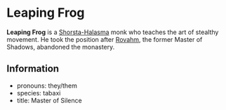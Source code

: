 # Leaping Frog

**Leaping Frog** is a [Shorsta-Halasma](../shorsta-halasma.md) monk who teaches the art of stealthy movement. He took the position after [Rovahm](rovahm.md), the former Master of Shadows, abandoned the monastery.

## Information

- pronouns: they/them
- species: tabaxi
- title: Master of Silence
